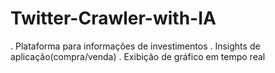 # Twitter-Crawler-with-IA

. Plataforma para informações de investimentos
. Insights de aplicação(compra/venda)
. Exibição de gráfico em tempo real
